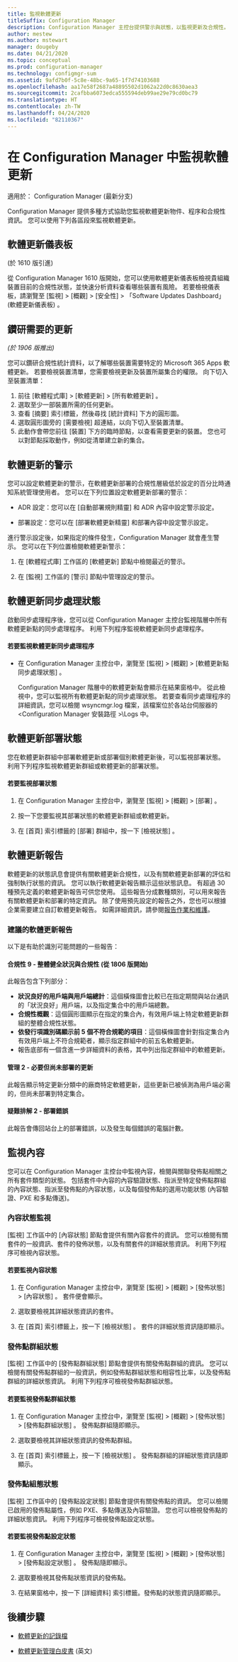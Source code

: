 ```yaml
---
title: 監視軟體更新
titleSuffix: Configuration Manager
description: Configuration Manager 主控台提供警示與狀態，以監視更新及合規性。
author: mestew
ms.author: mstewart
manager: dougeby
ms.date: 04/21/2020
ms.topic: conceptual
ms.prod: configuration-manager
ms.technology: configmgr-sum
ms.assetid: 9afd7b0f-5c8e-48bc-9a65-1f7d74103688
ms.openlocfilehash: aa17e58f2687a48895502d1062a22d0c8630aea3
ms.sourcegitcommit: 2cafbba6073edca555594deb99ae29e79cd0bc79
ms.translationtype: HT
ms.contentlocale: zh-TW
ms.lasthandoff: 04/24/2020
ms.locfileid: "82110367"
---
```

# <a name="monitor-software-updates-in-configuration-manager"></a>在 Configuration Manager 中監視軟體更新

適用於：  Configuration Manager (最新分支)

Configuration Manager 提供多種方式協助您監視軟體更新物件、程序和合規性資訊。 您可以使用下列各區段來監視軟體更新。

## <a name="software-updates-dashboard"></a>軟體更新儀表板

(於 1610 版引進) 

從 Configuration Manager 1610 版開始，您可以使用軟體更新儀表板檢視貴組織裝置目前的合規性狀態，並快速分析資料查看哪些裝置有風險。 若要檢視儀表板，請瀏覽至 [監視]   > [概觀]   > [安全性]   > 「Software Updates Dashboard」 (軟體更新儀表板)  。

## <a name="drill-through-required-updates"></a>鑽研需要的更新
<!--4224414-->
*(於 1906 版推出)*

您可以鑽研合規性統計資料，以了解哪些裝置需要特定的 Microsoft 365 Apps 軟體更新。 若要檢視裝置清單，您需要檢視更新及裝置所屬集合的權限。 向下切入至裝置清單：

1. 前往 [軟體程式庫]   > [軟體更新]   > [所有軟體更新]  。
1. 選取至少一部裝置所需的任何更新。
1. 查看 [摘要]  索引標籤，然後尋找 [統計資料]  下方的圓形圖。
1. 選取圓形圖旁的 [需要檢視]  超連結，以向下切入至裝置清單。
1. 此動作會帶您前往 [裝置]  下方的臨時節點，以查看需要更新的裝置。 您也可以對節點採取動作，例如從清單建立新的集合。


##  <a name="alerts-for-software-updates"></a><a name="BKMK_SUAlerts"></a> 軟體更新的警示  
 您可以設定軟體更新的警示，在軟體更新部署的合規性層級低於設定的百分比時通知系統管理使用者。 您可以在下列位置設定軟體更新部署的警示：  

-   ADR 設定：您可以在 [自動部署規則精靈] 和 ADR 內容中設定警示設定。  

-   部署設定：您可以在 [部署軟體更新精靈] 和部署內容中設定警示設定。  

進行警示設定後，如果指定的條件發生，Configuration Manager 就會產生警示。 您可以在下列位置檢閱軟體更新警示：  

1.  在 [軟體程式庫]  工作區的 [軟體更新]  節點中檢閱最近的警示。  

2.  在 [監視]  工作區的 [警示]  節點中管理設定的警示。  

##  <a name="software-updates-synchronization-status"></a><a name="BKMK_SUSyncStatus"></a> 軟體更新同步處理狀態  
 啟動同步處理程序後，您可以從 Configuration Manager 主控台監視階層中所有軟體更新點的同步處理程序。 利用下列程序監視軟體更新同步處理程序。  

#### <a name="to-monitor-the-software-updates-synchronization-process"></a>若要監視軟體更新同步處理程序  

- 在 Configuration Manager 主控台中，瀏覽至 [監視]   > [概觀]   > [軟體更新點同步處理狀態]  。  

    Configuration Manager 階層中的軟體更新點會顯示在結果窗格中。 從此檢視中，您可以監視所有軟體更新點的同步處理狀態。 若要查看同步處理程序的詳細資訊，您可以檢閱 wsyncmgr.log 檔案，該檔案位於各站台伺服器的 <Configuration Manager 安裝路徑  >\Logs 中。  

##  <a name="software-update-deployment-status"></a><a name="BKMK_SUDeployStatus"></a> 軟體更新部署狀態  
 您在軟體更新群組中部署軟體更新或部署個別軟體更新後，可以監視部署狀態。 利用下列程序監視軟體更新群組或軟體更新的部署狀態。  

#### <a name="to-monitor-deployment-status"></a>若要監視部署狀態  

1.  在 Configuration Manager 主控台中，瀏覽至 [監視]   > [概觀]   > [部署]  。  

2.  按一下您要監視其部署狀態的軟體更新群組或軟體更新。  

3.  在 [首頁]  索引標籤的 [部署]  群組中，按一下 [檢視狀態]  。  

##  <a name="software-updates-reports"></a><a name="BKMK_SUReports"></a> 軟體更新報告  
 軟體更新的狀態訊息會提供有關軟體更新合規性，以及有關軟體更新部署的評估和強制執行狀態的資訊。 您可以執行軟體更新報告顯示這些狀態訊息。 有超過 30 種預先定義的軟體更新報告可供您使用。 這些報告分成數種類別，可以用來報告有關軟體更新和部署的特定資訊。 除了使用預先設定的報告之外，您也可以根據企業需要建立自訂軟體更新報告。 如需詳細資訊，請參閱[報告作業和維護](../../core/servers/manage/operations-and-maintenance-for-reporting.md)。  

### <a name="recommended-software-updates-reports"></a>建議的軟體更新報告
以下是有助於識別可能問題的一些報告： 

#### <a name="compliance-9---overall-health-and-compliance-starting-in-version-1806"></a>合規性 9 - 整體健全狀況與合規性 (從 1806 版開始)
此報告包含下列部分：

- **狀況良好的用戶端與用戶端總計**：這個橫條圖會比較已在指定期間與站台通訊的「狀況良好」用戶端，以及指定集合中的用戶端總數。
- **合規性概觀**：這個圓形圖顯示在指定的集合內，有效用戶端上特定軟體更新群組的整體合規性狀態。
- **依發行項識別碼顯示前 5 個不符合規範的項目**：這個橫條圖會針對指定集合內有效用戶端上不符合規範者，顯示指定群組中的前五名軟體更新。
- 報告底部有一個含進一步詳細資料的表格，其中列出指定群組中的軟體更新。

#### <a name="management-2---updates-required-but-not-deployed"></a>管理 2 - 必要但尚未部署的更新

此報告顯示特定更新分類中的廠商特定軟體更新，這些更新已被偵測為用戶端必需的，但尚未部署到特定集合。 

#### <a name="troubleshooting-2---deployment-errors"></a>疑難排解 2 - 部署錯誤

此報告會傳回站台上的部署錯誤，以及發生每個錯誤的電腦計數。 


##  <a name="monitor-content"></a><a name="BKMK_MonitorContent"></a> 監視內容  
 您可以在 Configuration Manager 主控台中監視內容，檢閱與關聯發佈點相關之所有套件類型的狀態。 包括套件中內容的內容驗證狀態、指派至特定發佈點群組的內容狀態、指派至發佈點的內容狀態，以及每個發佈點的選用功能狀態 (內容驗證、PXE 和多點傳送)。  

###  <a name="content-status-monitoring"></a><a name="BKMK_ContentStatus"></a> 內容狀態監視  
 [監視]  工作區中的 [內容狀態]  節點會提供有關內容套件的資訊。 您可以檢閱有關套件的一般資訊、套件的發佈狀態，以及有關套件的詳細狀態資訊。 利用下列程序可檢視內容狀態。  

#### <a name="to-monitor-content-status"></a>若要監視內容狀態  

1.  在 Configuration Manager 主控台中，瀏覽至 [監視]   > [概觀]   > [發佈狀態]   > [內容狀態]  。 套件便會顯示。  

2.  選取要檢視其詳細狀態資訊的套件。  

3.  在 [首頁]  索引標籤上，按一下 [檢視狀態]  。 套件的詳細狀態資訊隨即顯示。  

###  <a name="distribution-point-group-status"></a><a name="BKMK_DPGroupStatus"></a> 發佈點群組狀態  
 [監視]  工作區中的 [發佈點群組狀態]  節點會提供有關發佈點群組的資訊。 您可以檢閱有關發佈點群組的一般資訊，例如發佈點群組狀態和相容性比率，以及發佈點群組的詳細狀態資訊。 利用下列程序可檢視發佈點群組狀態。  

#### <a name="to-monitor-distribution-point-group-status"></a>若要監視發佈點群組狀態  

1.  在 Configuration Manager 主控台中，瀏覽至 [監視]   > [概觀]   > [發佈狀態]   > [發佈點群組狀態]  。 發佈點群組隨即顯示。  

2.  選取要檢視其詳細狀態資訊的發佈點群組。  

3.  在 [首頁]  索引標籤上，按一下 [檢視狀態]  。 發佈點群組的詳細狀態資訊隨即顯示。  

###  <a name="distribution-point-configuration-status"></a><a name="BKMK_DPConfigStatus"></a> 發佈點組態狀態  
 [監視]  工作區中的 [發佈點設定狀態]  節點會提供有關發佈點的資訊。 您可以檢閱已啟用的發佈點屬性，例如 PXE、多點傳送及內容驗證。 您也可以檢視發佈點的詳細狀態資訊。 利用下列程序可檢視發佈點設定狀態。  

#### <a name="to-monitor-distribution-point-configuration-status"></a>若要監視發佈點設定狀態  

1.  在 Configuration Manager 主控台中，瀏覽至 [監視]   > [概觀]   > [發佈狀態]   > [發佈點設定狀態]  。 發佈點隨即顯示。  

2.  選取要檢視其發佈點狀態資訊的發佈點。  

3.  在結果窗格中，按一下 [詳細資料]  索引標籤。發佈點的狀態資訊隨即顯示。  

## <a name="next-steps"></a>後續步驟

- [軟體更新的記錄檔](../../core/plan-design/hierarchy/log-files.md#BKMK_SU_NAPLog)

- [軟體更新管理白皮書](https://www.microsoft.com/download/confirmation.aspx?id=44578) \(英文\)
